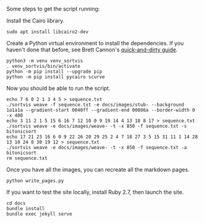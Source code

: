 Some steps to get the script running:

Install the Cairo library.

    sudo apt install libcairo2-dev

Create a Python virtual environment to install the dependencies. If you haven't
done that before, see Brett Cannon's [quick-and-dirty guide].

    python3 -m venv venv_sortvis
    . venv_sortvis/bin/activate
    python -m pip install --upgrade pip
    python -m pip install pycairo scurve

Now you should be able to run the script.

    echo 7 6 0 2 1 3 4 5 > sequence.txt
    ./sortvis weave -f sequence.txt -e docs/images/stub- --background 1a1a1a --gradient-start 0040ff --gradient-end 00086a --border-width 0 -x 400
    echo 3 11 2 1 5 15 6 16 7 12 10 0 9 19 14 4 13 18 8 17 > sequence.txt
    ./sortvis weave -e docs/images/weave- -t -x 850 -f sequence.txt -s bitonicsort
    echo 17 21 23 16 6 0 9 22 26 20 29 25 2 4 7 18 27 3 5 15 31 11 1 14 28 13 10 24 8 30 19 12 > sequence.txt
    ./sortvis weave -e docs/images/weave- -t -x 850 -f sequence.txt -a bitonicsort
    rm sequence.txt

Once you have all the images, you can recreate all the markdown pages.

    python write_pages.py

If you want to test the site locally, install Ruby 2.7, then launch the site.

    cd docs
    bundle install
    bundle exec jekyll serve

[quick-and-dirty guide]: https://snarky.ca/a-quick-and-dirty-guide-on-how-to-install-packages-for-python/